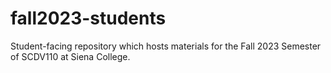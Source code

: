 # fall2023-students
Student-facing repository which hosts materials for the Fall 2023 Semester of SCDV110 at Siena College.
